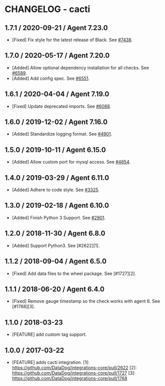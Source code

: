 # CHANGELOG - cacti

## 1.7.1 / 2020-09-21 / Agent 7.23.0

* [Fixed] Fix style for the latest release of Black. See [#7438](https://github.com/DataDog/integrations-core/pull/7438).

## 1.7.0 / 2020-05-17 / Agent 7.20.0

* [Added] Allow optional dependency installation for all checks. See [#6589](https://github.com/DataDog/integrations-core/pull/6589).
* [Added] Add config spec. See [#6551](https://github.com/DataDog/integrations-core/pull/6551).

## 1.6.1 / 2020-04-04 / Agent 7.19.0

* [Fixed] Update deprecated imports. See [#6088](https://github.com/DataDog/integrations-core/pull/6088).

## 1.6.0 / 2019-12-02 / Agent 7.16.0

* [Added] Standardize logging format. See [#4901](https://github.com/DataDog/integrations-core/pull/4901).

## 1.5.0 / 2019-10-11 / Agent 6.15.0

* [Added] Allow custom port for mysql access. See [#4654](https://github.com/DataDog/integrations-core/pull/4654).

## 1.4.0 / 2019-03-29 / Agent 6.11.0

* [Added] Adhere to code style. See [#3325](https://github.com/DataDog/integrations-core/pull/3325).

## 1.3.0 / 2019-02-18 / Agent 6.10.0

* [Added] Finish Python 3 Support. See [#2901](https://github.com/DataDog/integrations-core/pull/2901).

## 1.2.0 / 2018-11-30 / Agent 6.8.0

* [Added] Support Python3. See [#2622][1].

## 1.1.2 / 2018-09-04 / Agent 6.5.0

* [Fixed] Add data files to the wheel package. See [#1727][2].

## 1.1.1 / 2018-06-20 / Agent 6.4.0

* [Fixed] Remove gauge timestamp so the check works with agent 6. See [#1768][3].

## 1.1.0 / 2018-03-23

* [FEATURE] add custom tag support.

## 1.0.0 / 2017-03-22

* [FEATURE] adds cacti integration.
[1]: https://github.com/DataDog/integrations-core/pull/2622
[2]: https://github.com/DataDog/integrations-core/pull/1727
[3]: https://github.com/DataDog/integrations-core/pull/1768
